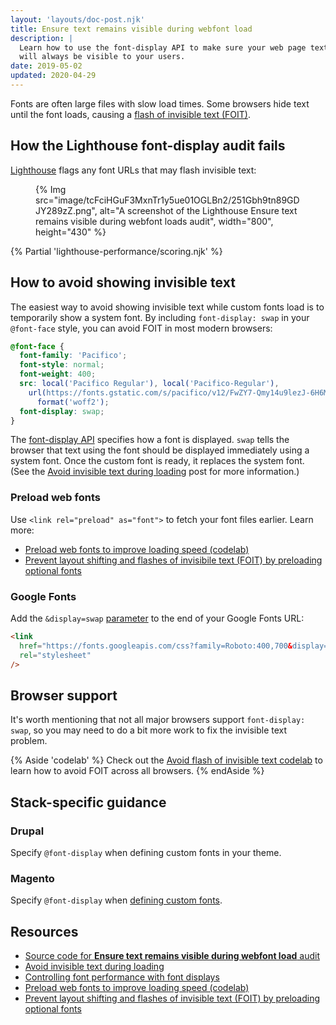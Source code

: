 ```yaml
---
layout: 'layouts/doc-post.njk'
title: Ensure text remains visible during webfont load
description: |
  Learn how to use the font-display API to make sure your web page text
  will always be visible to your users.
date: 2019-05-02
updated: 2020-04-29
---
```


Fonts are often large files with slow load times.
Some browsers hide text until the font loads,
causing a [flash of invisible text (FOIT)](https://web.dev/avoid-invisible-text/).

## How the Lighthouse font-display audit fails

[Lighthouse](/docs/lighthouse/overview/)
flags any font URLs that may flash invisible text:

<figure>
  {% Img src="image/tcFciHGuF3MxnTr1y5ue01OGLBn2/251Gbh9tn89GDJY289zZ.png", alt="A screenshot of the Lighthouse Ensure text remains visible during webfont loads audit", width="800", height="430" %}
</figure>

{% Partial 'lighthouse-performance/scoring.njk' %}

## How to avoid showing invisible text

The easiest way to avoid showing invisible text while custom fonts load
is to temporarily show a system font.
By including `font-display: swap` in your `@font-face` style,
you can avoid FOIT in most modern browsers:

```css
@font-face {
  font-family: 'Pacifico';
  font-style: normal;
  font-weight: 400;
  src: local('Pacifico Regular'), local('Pacifico-Regular'),
    url(https://fonts.gstatic.com/s/pacifico/v12/FwZY7-Qmy14u9lezJ-6H6MmBp0u-.woff2)
      format('woff2');
  font-display: swap;
}
```

The [font-display API](https://developer.mozilla.org/docs/Web/CSS/@font-face/font-display)
specifies how a font is displayed.
`swap` tells the browser that text using the font should be displayed immediately using a system font.
Once the custom font is ready, it replaces the system font.
(See the [Avoid invisible text during loading](https://web.dev/avoid-invisible-text/) post
for more information.)

### Preload web fonts

Use `<link rel="preload" as="font">` to fetch your font files earlier. Learn more:

- [Preload web fonts to improve loading speed (codelab)](https://web.dev/codelab-preload-web-fonts/)
- [Prevent layout shifting and flashes of invisibile text (FOIT) by preloading optional fonts](https://web.dev/preload-optional-fonts/)

### Google Fonts

Add the `&display=swap` [parameter](https://developer.mozilla.org/docs/Learn/Common_questions/What_is_a_URL#Basics_anatomy_of_a_URL) to the end of your Google Fonts URL:

```html
<link
  href="https://fonts.googleapis.com/css?family=Roboto:400,700&display=swap"
  rel="stylesheet"
/>
```

## Browser support

It's worth mentioning that not all major browsers support `font-display: swap`,
so you may need to do a bit more work to fix the invisible text problem.

{% Aside 'codelab' %}
Check out the [Avoid flash of invisible text codelab](https://web.dev/codelab-avoid-invisible-text)
to learn how to avoid FOIT across all browsers.
{% endAside %}

## Stack-specific guidance

### Drupal

Specify `@font-display` when defining custom fonts in your theme.

### Magento

Specify `@font-display` when [defining custom fonts](https://devdocs.magento.com/guides/v2.3/frontend-dev-guide/css-topics/using-fonts.html).

## Resources

- [Source code for **Ensure text remains visible during webfont load** audit](https://github.com/GoogleChrome/lighthouse/blob/master/lighthouse-core/audits/font-display.js)
- [Avoid invisible text during loading](https://web.dev/avoid-invisible-text/)
- [Controlling font performance with font displays](/blog/font-display/)
- [Preload web fonts to improve loading speed (codelab)](https://web.dev/codelab-preload-web-fonts/)
- [Prevent layout shifting and flashes of invisible text (FOIT) by preloading optional fonts](https://web.dev/preload-optional-fonts/)

